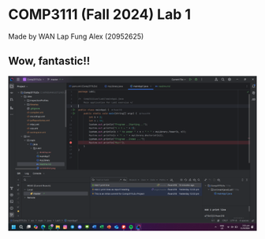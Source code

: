 # COMP3111 (Fall 2024) Lab 1
Made by WAN Lap Fung Alex (20952625)
## Wow, fantastic!!
![](screenshot.png)
